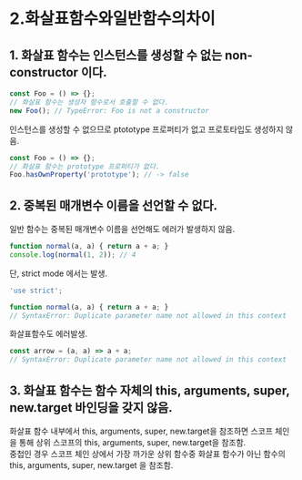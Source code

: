 # 2.화살표함수와일반함수의차이

## 1. 화살표 함수는 인스턴스를 생성할 수 없는 non-constructor 이다.
```js
const Foo = () => {};
// 화살표 함수는 생성자 함수로서 호출할 수 없다.
new Foo(); // TypeError: Foo is not a constructor
```
인스턴스를 생성할 수 없으므로 ptototype 프로퍼티가 없고 프로토타입도 생성하지 않음. 
```js
const Foo = () => {};
// 화살표 함수는 prototype 프로퍼티가 없다.
Foo.hasOwnProperty('prototype'); // -> false
```

## 2. 중복된 매개변수 이름을 선언할 수 없다. 
일반 함수는 중복된 매개변수 이름을 선언해도 에러가 발생하지 않음. 
```js
function normal(a, a) { return a + a; }
console.log(normal(1, 2)); // 4
```
단, strict mode 에서는 발생.
```js
'use strict';

function normal(a, a) { return a + a; }
// SyntaxError: Duplicate parameter name not allowed in this context
```
화살표함수도 에러발생.
```js
const arrow = (a, a) => a + a;
// SyntaxError: Duplicate parameter name not allowed in this context
```

## 3. 화살표 함수는 함수 자체의 this, arguments, super, new.target 바인딩을 갖지 않음.
화살표 함수 내부에서 this, arguments, super, new.target을 참조하면 스코프 체인을 통해 상위 스코프의
this, arguments, super, new.target을 참조함.  
중첩인 경우 스코프 체인 상에서 가장 까가운 상위 함수중 화살표 함수가 아닌 함수의 this, arguments, super, new.target
을 참조함.
